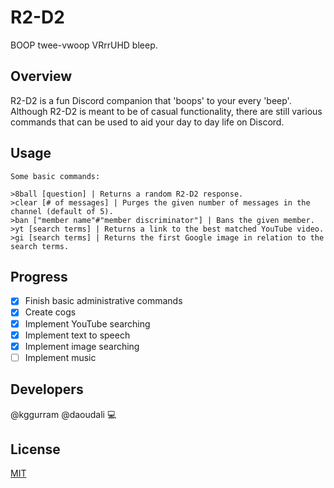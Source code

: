 # R2-D2

BOOP twee-vwoop VRrrUHD bleep.

## Overview

R2-D2 is a fun Discord companion that 'boops' to your every 'beep'. Although R2-D2 is meant to be of casual functionality, there are still various commands that can be used to aid your day to day life on Discord.

## Usage

```
Some basic commands:

>8ball [question] | Returns a random R2-D2 response.
>clear [# of messages] | Purges the given number of messages in the channel (default of 5).
>ban ["member name"#"member discriminator"] | Bans the given member.
>yt [search terms] | Returns a link to the best matched YouTube video.
>gi [search terms] | Returns the first Google image in relation to the search terms.

```

## Progress

- [x] Finish basic administrative commands
- [x] Create cogs
- [x] Implement YouTube searching
- [x] Implement text to speech
- [x] Implement image searching
- [ ] Implement music

## Developers

@kggurram @daoudali :computer:

## License
[MIT](https://choosealicense.com/licenses/mit)

